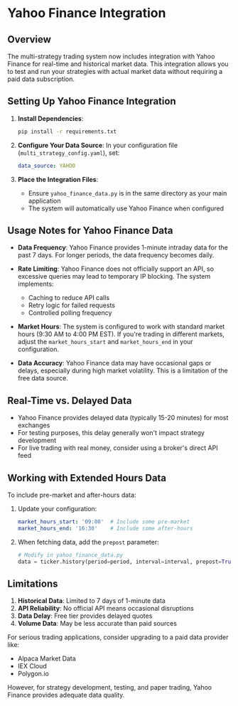 # Yahoo Finance Integration

## Overview

The multi-strategy trading system now includes integration with Yahoo Finance for real-time and historical market data. This integration allows you to test and run your strategies with actual market data without requiring a paid data subscription.

## Setting Up Yahoo Finance Integration

1. **Install Dependencies**:
   ```bash
   pip install -r requirements.txt
   ```

2. **Configure Your Data Source**:
   In your configuration file (`multi_strategy_config.yaml`), set:
   ```yaml
   data_source: YAHOO
   ```

3. **Place the Integration Files**:
   - Ensure `yahoo_finance_data.py` is in the same directory as your main application
   - The system will automatically use Yahoo Finance when configured

## Usage Notes for Yahoo Finance Data

- **Data Frequency**: Yahoo Finance provides 1-minute intraday data for the past 7 days. For longer periods, the data frequency becomes daily.

- **Rate Limiting**: Yahoo Finance does not officially support an API, so excessive queries may lead to temporary IP blocking. The system implements:
  - Caching to reduce API calls
  - Retry logic for failed requests
  - Controlled polling frequency

- **Market Hours**: The system is configured to work with standard market hours (9:30 AM to 4:00 PM EST). If you're trading in different markets, adjust the `market_hours_start` and `market_hours_end` in your configuration.

- **Data Accuracy**: Yahoo Finance data may have occasional gaps or delays, especially during high market volatility. This is a limitation of the free data source.

## Real-Time vs. Delayed Data

- Yahoo Finance provides delayed data (typically 15-20 minutes) for most exchanges
- For testing purposes, this delay generally won't impact strategy development
- For live trading with real money, consider using a broker's direct API feed

## Working with Extended Hours Data

To include pre-market and after-hours data:

1. Update your configuration:
   ```yaml
   market_hours_start: '09:00'  # Include some pre-market
   market_hours_end: '16:30'    # Include some after-hours
   ```

2. When fetching data, add the `prepost` parameter:
   ```python
   # Modify in yahoo_finance_data.py
   data = ticker.history(period=period, interval=interval, prepost=True)
   ```

## Limitations

1. **Historical Data**: Limited to 7 days of 1-minute data
2. **API Reliability**: No official API means occasional disruptions
3. **Data Delay**: Free tier provides delayed quotes
4. **Volume Data**: May be less accurate than paid sources

For serious trading applications, consider upgrading to a paid data provider like:
- Alpaca Market Data
- IEX Cloud
- Polygon.io

However, for strategy development, testing, and paper trading, Yahoo Finance provides adequate data quality.
